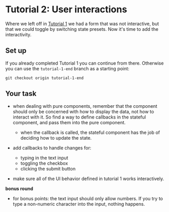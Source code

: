 # Tutorial 2: User interactions

Where we left off in [Tutorial 1](./1.md) we had a form that was not interactive, but that we could toggle by switching state presets. Now it's time to add the interactivity.

## Set up

If you already completed Tutorial 1 you can continue from there. Otherwise you can use the `tutorial-1-end` branch as a starting point:

```
git checkout origin tutorial-1-end
```

## Your task

- when dealing with pure components, remember that the component should only be concerned with how to display the data, not how to interact with it. So find a way to define callbacks in the stateful component, and pass them into the pure component.
  - when the callback is called, the stateful component has the job of deciding how to update the state.

- add callbacks to handle changes for:
  - typing in the text input
  - toggling the checkbox
  - clicking the submit button

- make sure all of the UI behavior defined in tutorial 1 works interactively.

**bonus round**

- for bonus points: the text input should only allow numbers. If you try to type a non-numeric character into the input, nothing happens.
